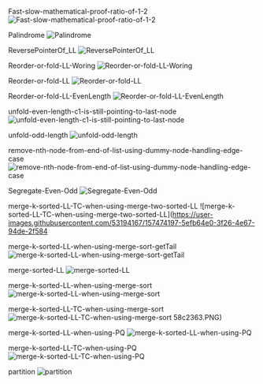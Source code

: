 Fast-slow-mathematical-proof-ratio-of-1-2
![Fast-slow-mathematical-proof-ratio-of-1-2](https://user-images.githubusercontent.com/53194167/157474186-8e27bbc2-cdb0-4630-8a91-0a157a122580.PNG)

Palindrome
![Palindrome](https://user-images.githubusercontent.com/53194167/157474213-3ecff2b0-c2bc-4354-94a6-d22619d3b557.PNG)

ReversePointerOf_LL
![ReversePointerOf_LL](https://user-images.githubusercontent.com/53194167/157474177-313f7be6-4268-41d9-8fcf-e05ef6e29e4b.PNG)

Reorder-or-fold-LL-Woring
![Reorder-or-fold-LL-Woring](https://user-images.githubusercontent.com/53194167/157474176-a3453851-57de-4284-ad31-4e1ab9684614.PNG)

Reorder-or-fold-LL
![Reorder-or-fold-LL](https://user-images.githubusercontent.com/53194167/157474172-2d788ba2-0ec5-4bf1-bd5c-99ed4f656d5d.PNG)

Reorder-or-fold-LL-EvenLength
![Reorder-or-fold-LL-EvenLength](https://user-images.githubusercontent.com/53194167/157474174-892d5608-e45b-4524-a9a2-26eac9471d99.PNG)

unfold-even-length-c1-is-still-pointing-to-last-node
![unfold-even-length-c1-is-still-pointing-to-last-node](https://user-images.githubusercontent.com/53194167/157474183-5da4048e-e3c2-4f7c-9d2c-6fe72a11422f.PNG)

unfold-odd-length
![unfold-odd-length](https://user-images.githubusercontent.com/53194167/157474184-16494aed-314b-4751-a05a-6cdd2a07bc95.PNG)

remove-nth-node-from-end-of-list-using-dummy-node-handling-edge-case
![remove-nth-node-from-end-of-list-using-dummy-node-handling-edge-case](https://user-images.githubusercontent.com/53194167/157474168-46452a8d-d169-499e-8c90-658fe5186726.PNG)

Segregate-Even-Odd
![Segregate-Even-Odd](https://user-images.githubusercontent.com/53194167/157474181-ac1118f6-e4f6-4b47-9301-4aea8ad3f968.PNG)

merge-k-sorted-LL-TC-when-using-merge-two-sorted-LL
![merge-k-sorted-LL-TC-when-using-merge-two-sorted-LL](https://user-images.githubusercontent.com/53194167/157474197-5efb64e0-3f26-4e67-94de-2f584

merge-k-sorted-LL-when-using-merge-sort-getTail
![merge-k-sorted-LL-when-using-merge-sort-getTail](https://user-images.githubusercontent.com/53194167/157474206-7243332a-f3f7-4cb6-bf54-6bfd5b04b306.PNG)

merge-sorted-LL
![merge-sorted-LL](https://user-images.githubusercontent.com/53194167/157474212-de277258-c1f0-4905-b822-f9f96adadd2b.PNG)

merge-k-sorted-LL-when-using-merge-sort
![merge-k-sorted-LL-when-using-merge-sort](https://user-images.githubusercontent.com/53194167/157474203-e59e2fe2-c9c4-4e29-b5c5-d4d779fc53a7.PNG)

merge-k-sorted-LL-TC-when-using-merge-sort
![merge-k-sorted-LL-TC-when-using-merge-sort](https://user-images.githubusercontent.com/53194167/157474194-1369957b-26ba-40ad-98f3-039ae8a3f0a5.PNG)
58c2363.PNG)

merge-k-sorted-LL-when-using-PQ
![merge-k-sorted-LL-when-using-PQ](https://user-images.githubusercontent.com/53194167/157474208-d695b233-d044-4585-8e43-60ed88a5a9e0.PNG)

merge-k-sorted-LL-TC-when-using-PQ
![merge-k-sorted-LL-TC-when-using-PQ](https://user-images.githubusercontent.com/53194167/157474199-95ca9060-f335-4d68-9ff3-204b977ebd35.PNG)

partition
![partition](https://user-images.githubusercontent.com/53194167/157474159-df198563-207c-4a06-b4d8-b5cc145881a3.PNG)
